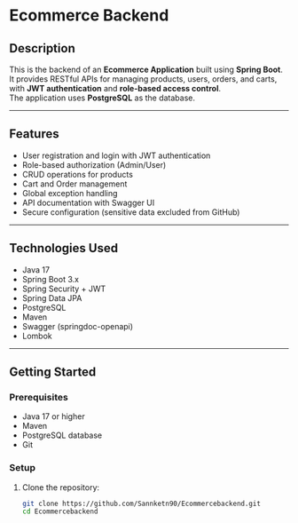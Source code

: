 # Ecommerce Backend

## Description
This is the backend of an **Ecommerce Application** built using **Spring Boot**.  
It provides RESTful APIs for managing products, users, orders, and carts, with **JWT authentication** and **role-based access control**.  
The application uses **PostgreSQL** as the database.

---

## Features
- User registration and login with JWT authentication
- Role-based authorization (Admin/User)
- CRUD operations for products
- Cart and Order management
- Global exception handling
- API documentation with Swagger UI
- Secure configuration (sensitive data excluded from GitHub)

---

## Technologies Used
- Java 17
- Spring Boot 3.x
- Spring Security + JWT
- Spring Data JPA
- PostgreSQL
- Maven
- Swagger (springdoc-openapi)
- Lombok

---

## Getting Started

### Prerequisites
- Java 17 or higher
- Maven
- PostgreSQL database
- Git

### Setup
1. Clone the repository:
   ```bash
   git clone https://github.com/Sannketn90/Ecommercebackend.git
   cd Ecommercebackend

